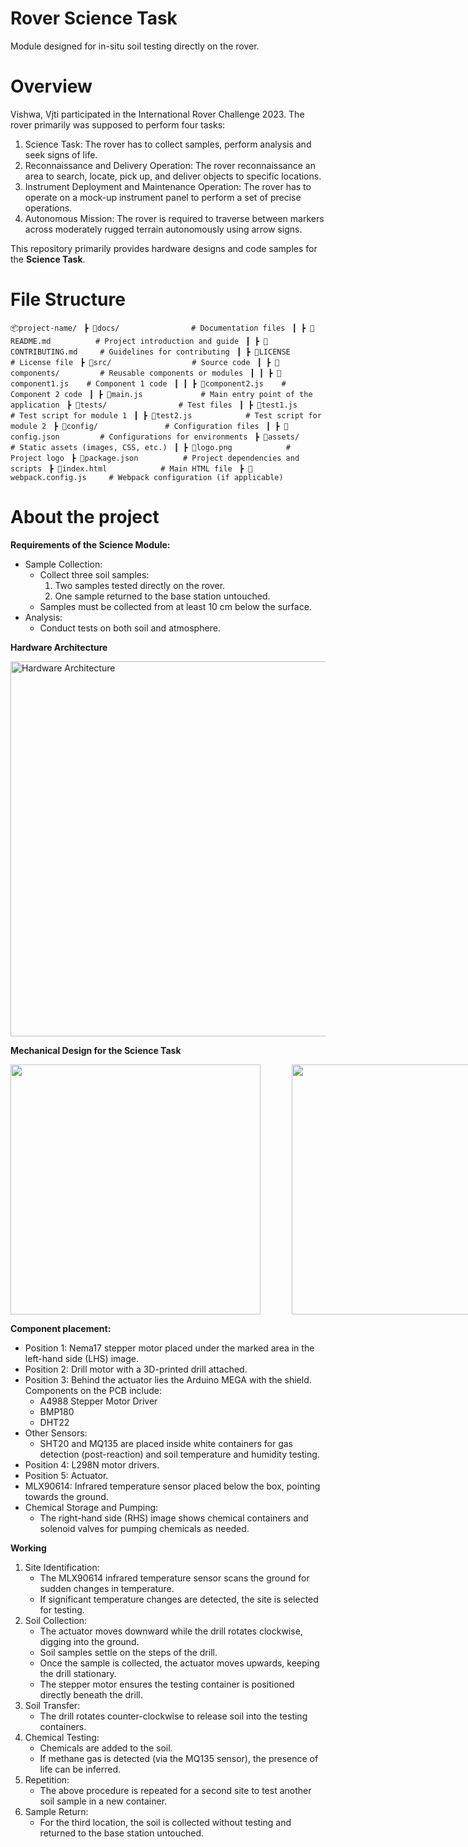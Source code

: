 # Rover Science Task
Module designed for in-situ soil testing directly on the rover.

# Overview
Vishwa, Vjti participated in the International Rover Challenge 2023. The rover primarily was supposed to perform four tasks: 
1. Science Task: The rover has to collect samples, perform analysis and seek signs of life.
2. Reconnaissance and Delivery Operation: The rover reconnaissance an area to search, locate, pick up, and deliver objects to specific locations.
3. Instrument Deployment and Maintenance Operation: The rover has to operate on a mock-up instrument panel to perform a set of precise operations.
4. Autonomous Mission: The rover is required to traverse between markers across moderately rugged terrain autonomously using arrow signs.

This repository primarily provides hardware designs and code samples for the **Science Task**. 

# File Structure
`📦project-name/`
` ┣ 📂docs/                # Documentation files`
` ┃ ┣ 📜README.md          # Project introduction and guide`
` ┃ ┣ 📜CONTRIBUTING.md     # Guidelines for contributing`
` ┃ ┣ 📜LICENSE             # License file`
` ┣ 📂src/                  # Source code`
` ┃ ┣ 📂components/         # Reusable components or modules`
` ┃ ┃ ┣ 📜component1.js    # Component 1 code`
` ┃ ┃ ┣ 📜component2.js    # Component 2 code`
` ┃ ┣ 📜main.js             # Main entry point of the application`
` ┣ 📂tests/                # Test files`
` ┃ ┣ 📜test1.js            # Test script for module 1`
` ┃ ┣ 📜test2.js            # Test script for module 2`
` ┣ 📂config/               # Configuration files`
` ┃ ┣ 📜config.json         # Configurations for environments`
` ┣ 📂assets/                # Static assets (images, CSS, etc.)`
` ┃ ┣ 📜logo.png            # Project logo`
` ┣ 📜package.json          # Project dependencies and scripts`
` ┣ 📜index.html            # Main HTML file`
` ┣ 📜webpack.config.js     # Webpack configuration (if applicable)`

# About the project
**Requirements of the Science Module:**
- Sample Collection:
  - Collect three soil samples:
    1. Two samples tested directly on the rover.
    2. One sample returned to the base station untouched.
  - Samples must be collected from at least 10 cm below the surface.
- Analysis:
  - Conduct tests on both soil and atmosphere.

**Hardware Architecture**

<img src="https://github.com/user-attachments/assets/f27057eb-0e8e-4ae2-a33c-66cae70ec69e" alt="Hardware Architecture" style="width: 600px;">

**Mechanical Design for the Science Task**
<div style="display: flex; gap: 50px;">
  <img src="https://github.com/user-attachments/assets/25ba1a3a-6c04-4f86-8cbf-a7758d4d1227" style="height:400px;">
  <img src="https://github.com/user-attachments/assets/a7b5eeca-0aac-46d9-84c4-707d1d9a66e2" style="height:400px;">
</div>

**Component placement:**
- Position 1: Nema17 stepper motor placed under the marked area in the left-hand side (LHS) image.
- Position 2: Drill motor with a 3D-printed drill attached.
- Position 3: Behind the actuator lies the Arduino MEGA with the shield. Components on the PCB include:
  - A4988 Stepper Motor Driver
  - BMP180
  - DHT22
- Other Sensors:
  - SHT20 and MQ135 are placed inside white containers for gas detection (post-reaction) and soil temperature and humidity testing.
- Position 4: L298N motor drivers.
- Position 5: Actuator.
- MLX90614: Infrared temperature sensor placed below the box, pointing towards the ground.
- Chemical Storage and Pumping:
  - The right-hand side (RHS) image shows chemical containers and solenoid valves for pumping chemicals as needed.

**Working**
1. Site Identification:
    - The MLX90614 infrared temperature sensor scans the ground for sudden changes in temperature.
    - If significant temperature changes are detected, the site is selected for testing.
2. Soil Collection:
    - The actuator moves downward while the drill rotates clockwise, digging into the ground.
    - Soil samples settle on the steps of the drill.
    - Once the sample is collected, the actuator moves upwards, keeping the drill stationary.
    - The stepper motor ensures the testing container is positioned directly beneath the drill.
3. Soil Transfer:
    - The drill rotates counter-clockwise to release soil into the testing containers.
4. Chemical Testing:
    - Chemicals are added to the soil.
    - If methane gas is detected (via the MQ135 sensor), the presence of life can be inferred.
5. Repetition:
    - The above procedure is repeated for a second site to test another soil sample in a new container.
6. Sample Return:
    - For the third location, the soil is collected without testing and returned to the base station untouched.
